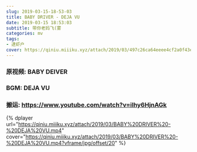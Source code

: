 ```yaml
---
slug: 2019-03-15-18-53-03
title: BABY DRIVER - DEJA VU
date: 2019-03-15 18:53:03
subtitle: 带你老妈飞(雾
categories: mv
tags:
- 逮虾户
cover: https://qiniu.miiiku.xyz/attach/2019/03/497c26ca64eeee4cf2a0f43e783422c41f0afffd.jpg
---
```


### 原视频: BABY DEIVER

### BGM: DEJA VU

### 搬运: https://www.youtube.com/watch?v=iIhy6HjnAGk

{% dplayer url="https://qiniu.miiiku.xyz/attach/2019/03/BABY%20DRIVER%20-%20DEJA%20VU.mp4" cover="https://qiniu.miiiku.xyz/attach/2019/03/BABY%20DRIVER%20-%20DEJA%20VU.mp4?vframe/jpg/offset/20" %}